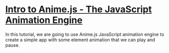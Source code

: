 # [Intro to Anime.js - The JavaScript Animation Engine](https://www.youtube.com/watch?v=g7WnZ9hxUak)

In this tutorial, we are going to use Anime.js JavaScript animation engine to create a simple app with some element animation that we can play and pause.
